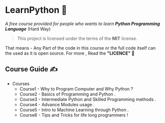 # LearnPython :snake:
*A free course provided for people who wants to learn **Python Programming Language*** (Hard Way)

> This project is licensed under the terms of the **MIT** license. 

That means - Any Part of the code in this course or the full code itself can the used as it is  open source. 
For more , Read the **"LICENCE"** :hugs:


## Course Guide :writing_hand:
* Courses 
  * Course1 - Why to Program Computer and Why Python ?
  * Course2 - Basics of Programming and Python .
  * Course3 - Intermediate Python and Skilled Programming methods .
  * Course4 - Advance Modules usage .
  * Course5 - Intro to Machine Learning through Python .
  * Course6 - Tips and Tricks for life long programmers !
